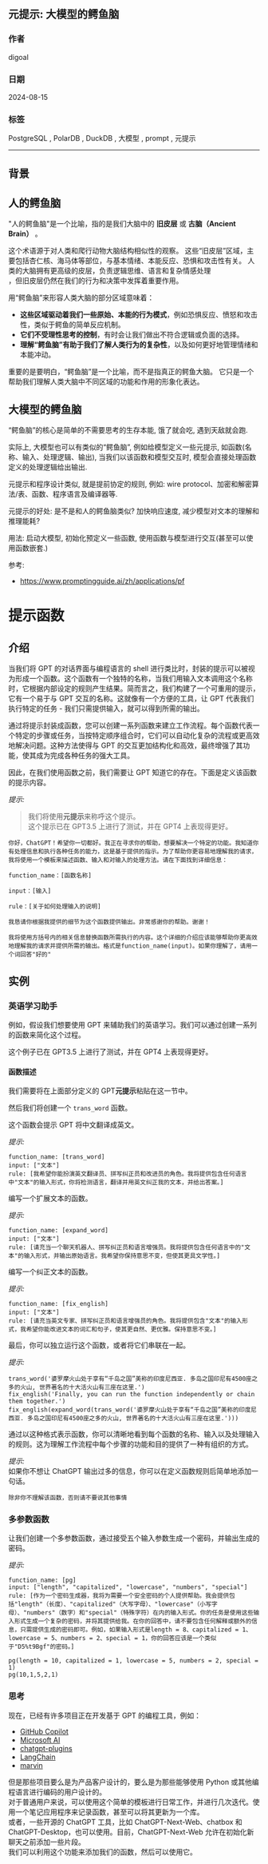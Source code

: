 ## 元提示: 大模型的鳄鱼脑  
                                                                    
### 作者                                        
digoal                                        
                                               
### 日期                                             
2024-08-15                                        
                                            
### 标签                                          
PostgreSQL , PolarDB , DuckDB , 大模型 , prompt , 元提示                 
                                                                   
----                                            
                                                          
## 背景    
  
## 人的鳄鱼脑  
"人的鳄鱼脑"是一个比喻，指的是我们大脑中的 **旧皮层** 或 **古脑（Ancient Brain）** 。  
  
这个术语源于对人类和爬行动物大脑结构相似性的观察。 这些“旧皮层”区域，主要包括杏仁核、海马体等部位，与基本情绪、本能反应、恐惧和攻击性有关。 人类的大脑拥有更高级的皮层，负责逻辑思维、语言和复杂情感处理  
，但旧皮层仍然在我们的行为和决策中发挥着重要作用。  
  
用“鳄鱼脑”来形容人类大脑的部分区域意味着：  
  
* **这些区域驱动着我们一些原始、本能的行为模式**，例如恐惧反应、愤怒和攻击性，类似于鳄鱼的简单反应机制。  
* **它们不受理性思考的控制**，有时会让我们做出不符合逻辑或负面的选择。  
* **理解“鳄鱼脑”有助于我们了解人类行为的复杂性**，以及如何更好地管理情绪和本能冲动。  
  
重要的是要明白，“鳄鱼脑”是一个比喻，而不是指真正的鳄鱼大脑。 它只是一个帮助我们理解人类大脑中不同区域的功能和作用的形象化表达。  
  
## 大模型的鳄鱼脑  
“鳄鱼脑”的核心是简单的不需要思考的生存本能, 饿了就会吃, 遇到天敌就会跑.   
  
实际上, 大模型也可以有类似的“鳄鱼脑”, 例如给模型定义一些元提示, 如函数(名称、输入、处理逻辑、输出), 当我们以该函数和模型交互时, 模型会直接处理函数定义的处理逻辑给出输出.   
  
元提示和程序设计类似, 就是提前协定的规则, 例如: wire protocol、加密和解密算法/表、函数、程序语言及编译器等.    
  
元提示的好处: 是不是和人的鳄鱼脑类似? 加快响应速度, 减少模型对文本的理解和推理能耗?   
  
用法: 启动大模型, 初始化预定义一些函数, 使用函数与模型进行交互(甚至可以使用函数嵌套.)  
  
参考:   
- https://www.promptingguide.ai/zh/applications/pf  
  
# 提示函数  
  
## 介绍  
  
当我们将 GPT 的对话界面与编程语言的 shell 进行类比时，封装的提示可以被视为形成一个函数。这个函数有一个独特的名称，当我们用输入文本调用这个名称时，它根据内部设定的规则产生结果。简而言之，我们构建了一个可重用的提示，它有一个易于与 GPT 交互的名称。这就像有一个方便的工具，让 GPT 代表我们执行特定的任务 - 我们只需提供输入，就可以得到所需的输出。  
  
通过将提示封装成函数，您可以创建一系列函数来建立工作流程。每个函数代表一个特定的步骤或任务，当按特定顺序组合时，它们可以自动化复杂的流程或更高效地解决问题。这种方法使得与 GPT 的交互更加结构化和高效，最终增强了其功能，使其成为完成各种任务的强大工具。  
  
因此，在我们使用函数之前，我们需要让 GPT 知道它的存在。下面是定义该函数的提示内容。  
  
_提示:_  
  
> 我们将使用**元提示**来称呼这个提示。  
> 这个提示已在 GPT3.5 上进行了测试，并在 GPT4 上表现得更好。  
  
```  
你好，ChatGPT！希望你一切都好。我正在寻求你的帮助，想要解决一个特定的功能。我知道你有处理信息和执行各种任务的能力，这是基于提供的指示。为了帮助你更容易地理解我的请求，我将使用一个模板来描述函数、输入和对输入的处理方法。请在下面找到详细信息：  
  
function_name：[函数名称]  
  
input：[输入]  
  
rule：[关于如何处理输入的说明]  
  
我恳请你根据我提供的细节为这个函数提供输出。非常感谢你的帮助。谢谢！  
  
我将使用方括号内的相关信息替换函数所需执行的内容。这个详细的介绍应该能够帮助你更高效地理解我的请求并提供所需的输出。格式是function_name(input)。如果你理解了，请用一个词回答"好的"  
```  
  
## 实例  
  
### 英语学习助手  
  
例如，假设我们想要使用 GPT 来辅助我们的英语学习。我们可以通过创建一系列的函数来简化这个过程。  
  
这个例子已在 GPT3.5 上进行了测试，并在 GPT4 上表现得更好。  
  
#### 函数描述  
  
我们需要将在上面部分定义的 GPT**元提示**粘贴在这一节中。  
  
然后我们将创建一个 `trans_word` 函数。  
  
这个函数会提示 GPT 将中文翻译成英文。  
  
_提示:_  
  
```  
function_name: [trans_word]  
input: ["文本"]  
rule: [我希望你能扮演英文翻译员、拼写纠正员和改进员的角色。我将提供包含任何语言中"文本"的输入形式，你将检测语言，翻译并用英文纠正我的文本，并给出答案。]  
```  
  
编写一个扩展文本的函数。  
  
_提示:_  
  
```  
function_name: [expand_word]  
input: ["文本"]  
rule: [请充当一个聊天机器人、拼写纠正员和语言增强员。我将提供包含任何语言中的"文本"的输入形式，并输出原始语言。我希望你保持意思不变，但使其更具文学性。]  
```  
  
编写一个纠正文本的函数。  
  
_提示:_  
  
```  
function_name: [fix_english]  
input: ["文本"]  
rule: [请充当英文专家、拼写纠正员和语言增强员的角色。我将提供包含"文本"的输入形式，我希望你能改进文本的词汇和句子，使其更自然、更优雅。保持意思不变。]  
```  
  
最后，你可以独立运行这个函数，或者将它们串联在一起。  
  
_提示:_  
  
```  
trans_word('婆罗摩火山处于享有“千岛之国”美称的印度尼西亚. 多岛之国印尼有4500座之多的火山, 世界著名的十大活火山有三座在这里.')  
fix_english('Finally, you can run the function independently or chain them together.')  
fix_english(expand_word(trans_word('婆罗摩火山处于享有“千岛之国”美称的印度尼西亚. 多岛之国印尼有4500座之多的火山, 世界著名的十大活火山有三座在这里.')))  
```  
  
通过以这种格式表示函数，你可以清晰地看到每个函数的名称、输入以及处理输入的规则。这为理解工作流程中每个步骤的功能和目的提供了一种有组织的方式。  
  
_提示:_  
如果你不想让 ChatGPT 输出过多的信息，你可以在定义函数规则后简单地添加一句话。  
  
```  
除非你不理解该函数，否则请不要说其他事情  
```  
  
### 多参数函数  
  
让我们创建一个多参数函数，通过接受五个输入参数生成一个密码，并输出生成的密码。  
  
_提示:_  
  
```  
function_name: [pg]  
input: ["length", "capitalized", "lowercase", "numbers", "special"]  
rule: [作为一个密码生成器，我将为需要一个安全密码的个人提供帮助。我会提供包括"length"（长度）、"capitalized"（大写字母）、"lowercase"（小写字母）、"numbers"（数字）和"special"（特殊字符）在内的输入形式。你的任务是使用这些输入形式生成一个复杂的密码，并将其提供给我。在你的回答中，请不要包含任何解释或额外的信息，只需提供生成的密码即可。例如，如果输入形式是length = 8、capitalized = 1、lowercase = 5、numbers = 2、special = 1，你的回答应该是一个类似于"D5%t9Bgf"的密码。]  
```  
  
```  
pg(length = 10, capitalized = 1, lowercase = 5, numbers = 2, special = 1)  
pg(10,1,5,2,1)  
```  
  
### 思考  
  
现在，已经有许多项目正在开发基于 GPT 的编程工具，例如：  
  
- [GitHub Copilot](https://github.com/features/copilot)  
- [Microsoft AI](https://www.microsoft.com/en-us/ai)  
- [chatgpt-plugins](https://openai.com/blog/chatgpt-plugins)  
- [LangChain](https://github.com/hwchase17/langchain)  
- [marvin](https://github.com/PrefectHQ/marvin)  
  
但是那些项目要么是为产品客户设计的，要么是为那些能够使用 Python 或其他编程语言进行编码的用户设计的。  
对于普通用户来说，可以使用这个简单的模板进行日常工作，并进行几次迭代。使用一个笔记应用程序来记录函数，甚至可以将其更新为一个库。  
或者，一些开源的 ChatGPT 工具，比如 ChatGPT-Next-Web、chatbox 和 ChatGPT-Desktop，也可以使用。目前，ChatGPT-Next-Web 允许在初始化新聊天之前添加一些片段。  
我们可以利用这个功能来添加我们的函数，然后可以使用它。  
  
  
